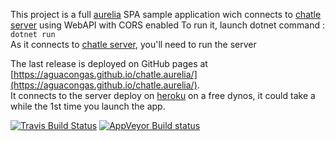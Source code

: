 This project is a full [aurelia](http://aurelia.io) SPA sample application wich connects to [chatle server](https://github.com/aguacongas/chatle/tree/develop/src/chatle) using WebAPI with CORS enabled
To run it, launch dotnet command : `dotnet run`  
As it connects to [chatle server](https://github.com/aguacongas/chatle/tree/develop/src/chatle), you'll need to run the server  

The last release is deployed on GitHub pages at [https://aguacongas.github.io/chatle.aurelia/](https://aguacongas.github.io/chatle.aurelia/).      
It connects to the server deploy on [heroku](https://www.heroku.com/) on a free dynos, it could take a while the 1st time you launch the app.  

[![Travis Build Status](https://travis-ci.org/aguacongas/chatle.aurelia.svg?branch=develop)](https://travis-ci.org/aguacongas/chatle.aurelia)
[![AppVeyor Build status](https://ci.appveyor.com/api/projects/status/github/aguacongas/chatle.aurelia?svg=true&retina=true)](https://ci.appveyor.com/project/aguacongas/chatle-aurelia)

